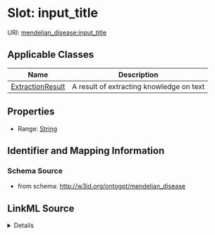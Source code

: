 # Slot: input_title

URI: [mendelian_disease:input_title](http://w3id.org/ontogpt/mendelian_disease/input_title)



<!-- no inheritance hierarchy -->




## Applicable Classes

| Name | Description |
| --- | --- |
[ExtractionResult](ExtractionResult.md) | A result of extracting knowledge on text






## Properties

* Range: [String](String.md)







## Identifier and Mapping Information







### Schema Source


* from schema: http://w3id.org/ontogpt/mendelian_disease




## LinkML Source

<details>
```yaml
name: input_title
from_schema: http://w3id.org/ontogpt/mendelian_disease
rank: 1000
alias: input_title
owner: ExtractionResult
domain_of:
- ExtractionResult
range: string

```
</details>